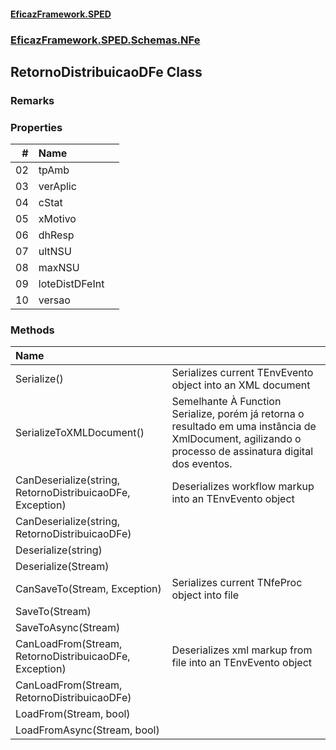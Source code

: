 #### [EficazFramework.SPED](EficazFrameworkSPED.md 'EficazFramework SPED')
### [EficazFramework.SPED.Schemas.NFe](EficazFramework.SPED.Schemas.NFe.md 'EficazFramework.SPED.Schemas.NFe')

## RetornoDistribuicaoDFe Class

### Remarks
### Properties

| # | Name | |
| ---: | :--- | :--- |
| 02 | tpAmb |  |
| 03 | verAplic |  |
| 04 | cStat |  |
| 05 | xMotivo |  |
| 06 | dhResp |  |
| 07 | ultNSU |  |
| 08 | maxNSU |  |
| 09 | loteDistDFeInt |  |
| 10 | versao |  |
### Methods

| Name | |
| :--- | :--- |
| Serialize() | Serializes current TEnvEvento object into an XML document |
| SerializeToXMLDocument() | Semelhante À Function Serialize, porém já retorna o resultado            em uma instância de XmlDocument, agilizando o processo de assinatura            digital dos eventos. |
| CanDeserialize(string, RetornoDistribuicaoDFe, Exception) | Deserializes workflow markup into an TEnvEvento object |
| CanDeserialize(string, RetornoDistribuicaoDFe) |  |
| Deserialize(string) |  |
| Deserialize(Stream) |  |
| CanSaveTo(Stream, Exception) | Serializes current TNfeProc object into file |
| SaveTo(Stream) |  |
| SaveToAsync(Stream) |  |
| CanLoadFrom(Stream, RetornoDistribuicaoDFe, Exception) | Deserializes xml markup from file into an TEnvEvento object |
| CanLoadFrom(Stream, RetornoDistribuicaoDFe) |  |
| LoadFrom(Stream, bool) |  |
| LoadFromAsync(Stream, bool) |  |

